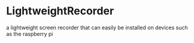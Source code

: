 # LightweightRecorder
a lightweight screen recorder that can easily be installed on devices such as the raspberry pi
